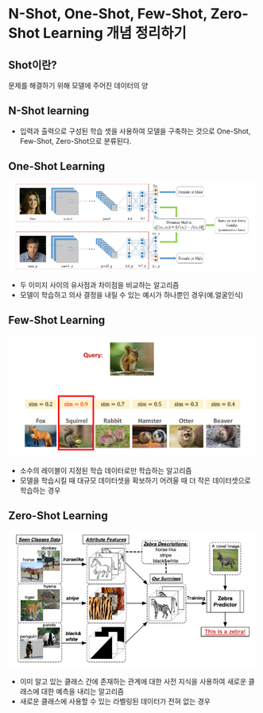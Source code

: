 # N-Shot, One-Shot, Few-Shot, Zero-Shot Learning 개념 정리하기

## Shot이란?
문제를 해결하기 위해 모델에 주어진 데이터의 양

## N-Shot learning
- 입력과 출력으로 구성된 학습 셋을 사용하여 모델을 구축하는 것으로 One-Shot, Few-Shot, Zero-Shot으로 분류된다.

## One-Shot Learning
<img src="../.asset/deeplearning-one-shot.png" width="500">

- 두 이미지 사이의 유사점과 차이점을 비교하는 알고리즘
- 모델이 학습하고 의사 결정을 내릴 수 있는 예시가 하나뿐인 경우(예.얼굴인식)


## Few-Shot Learning
<img src="../.asset/deeplearning-few-shot.png" width="500">

- 소수의 레이블이 지정된 학습 데이터로만 학습하는 알고리즘
- 모델을 학습시킬 때 대규모 데이터셋을 확보하기 어려울 때 더 작은 데이터셋으로 학습하는 경우

## Zero-Shot Learning
<img src="../.asset/deeplearning-zero-shot.png" width="500">

- 이미 알고 있는 클래스 간에 존재하는 관계에 대한 사전 지식을 사용하여 새로운 클래스에 대한 예측을 내리는 알고리즘
- 새로운 클래스에 사용할 수 있는 라벨링된 데이터가 전혀 없는 경우
